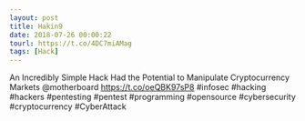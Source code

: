 ```yaml
---
layout: post
title: Hakin9
date: 2018-07-26 00:00:22
tourl: https://t.co/4DC7miAMag
tags: [Hack]
---
```

An Incredibly Simple Hack Had the Potential to Manipulate Cryptocurrency Markets @motherboard https://t.co/oeQBK97sP8 #infosec #hacking #hackers #pentesting #pentest #programming #opensource #cybersecurity #cryptocurrency #CyberAttack